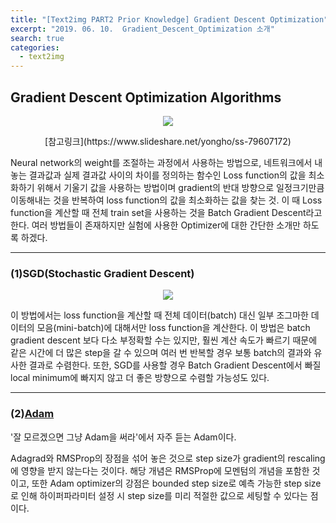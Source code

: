 ```yaml
---
title: "[Text2img PART2 Prior Knowledge] Gradient Descent Optimization"
excerpt: "2019. 06. 10.  Gradient_Descent_Optimization 소개"
search: true
categories: 
  - text2img
---
```


## Gradient Descent Optimization Algorithms 

<p align="center">
   <img src="https://user-images.githubusercontent.com/26568793/57982028-60ca9a00-7a7a-11e9-8f17-2611c1756718.png">
</p>

<p align="center"> 
  [참고링크](https://www.slideshare.net/yongho/ss-79607172)
</p>

Neural network의 weight를 조절하는 과정에서 사용하는 방법으로, 네트워크에서 내놓는 결과값과 실제 결과값 사이의 차이를 정의하는 함수인 Loss function의 값을 최소화하기 위해서 기울기 값을 사용하는 방법이며 gradient의 반대 방향으로 일정크기만큼 이동해내는 것을 반복하여 loss function의 값을 최소화하는 값을 찾는 것. 이 때 Loss function을 계산할 때 전체 train set을 사용하는 것을 Batch Gradient Descent라고 한다. 여러 방법들이 존재하지만 실험에 사용한 Optimizer에 대한 간단한 소개만 하도록 하겠다. 



------

### (1)SGD(Stochastic  Gradient Descent)
<p align="center">
   <img src="https://user-images.githubusercontent.com/26568793/57982033-72ac3d00-7a7a-11e9-8787-87d6d015ce45.png">
</p>

이 방법에서는 loss function을 계산할 때 전체 데이터(batch) 대신 일부 조그마한 데이터의 모음(mini-batch)에 대해서만 loss function을 계산한다. 이 방법은 batch gradient descent 보다 다소 부정확할 수는 있지만, 훨씬 계산 속도가 빠르기 때문에 같은 시간에 더 많은 step을 갈 수 있으며 여러 번 반복할 경우 보통 batch의 결과와 유사한 결과로 수렴한다. 또한, SGD를 사용할 경우 Batch Gradient Descent에서 빠질 local minimum에 빠지지 않고 더 좋은 방향으로 수렴할 가능성도 있다.





------

### (2)[Adam](https://dalpo0814.tistory.com/29)

'잘 모르겠으면 그냥 Adam을 써라'에서 자주 듣는 Adam이다. 

Adagrad와 RMSProp의 장점을 섞어 놓은 것으로 step size가 gradient의 rescaling에 영향을 받지 않는다는 것이다. 해당 개념은 RMSProp에 모멘텀의 개념을 포함한 것이고, 또한 Adam optimizer의 강점은 bounded step size로 예측 가능한 step size로 인해 하이퍼파라미터 설정 시 step size를 미리 적절한 값으로 세팅할 수 있다는 점이다. 

[^3]: <https://dalpo0814.tistory.com/29>
